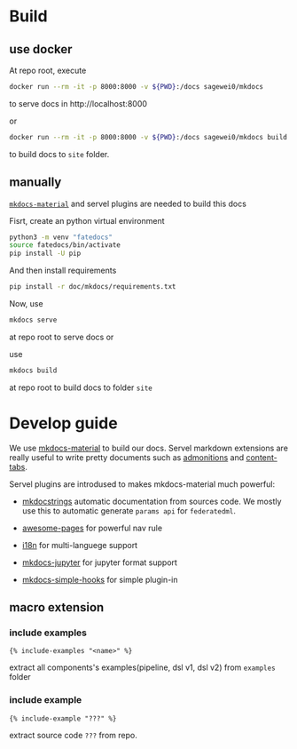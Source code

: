# Build

## use docker

At repo root, execute

```sh
docker run --rm -it -p 8000:8000 -v ${PWD}:/docs sagewei0/mkdocs  
```

to serve docs in http://localhost:8000

or

```sh
docker run --rm -it -p 8000:8000 -v ${PWD}:/docs sagewei0/mkdocs build
```

to build docs to `site` folder.

## manually

[`mkdocs-material`](https://pypi.org/project/mkdocs-material/) and servel plugins are needed to build this docs

Fisrt, create an python virtual environment

```sh
python3 -m venv "fatedocs"
source fatedocs/bin/activate
pip install -U pip
```
And then install requirements

```sh
pip install -r doc/mkdocs/requirements.txt
```

Now, use

```sh
mkdocs serve
```

at repo root to serve docs or

use 

```sh
mkdocs build
```

at repo root to build docs to folder `site`


# Develop guide

We use [mkdocs-material](https://squidfunk.github.io/mkdocs-material/) to build our docs. 
Servel markdown extensions are really useful to write pretty documents such as 
[admonitions](https://squidfunk.github.io/mkdocs-material/reference/admonitions/) and 
[content-tabs](https://squidfunk.github.io/mkdocs-material/reference/content-tabs/).

Servel plugins are introdused to makes mkdocs-material much powerful:


- [mkdocstrings](https://mkdocstrings.github.io/usage/) 
    automatic documentation from sources code. We mostly use this to automatic generate
    `params api` for `federatedml`.

- [awesome-pages](https://github.com/lukasgeiter/mkdocs-awesome-pages-plugin)
    for powerful nav rule

- [i18n](https://ultrabug.github.io/mkdocs-static-i18n/)
    for multi-languege support

- [mkdocs-jupyter](https://github.com/danielfrg/mkdocs-jupyter)
    for jupyter format support

- [mkdocs-simple-hooks](https://github.com/aklajnert/mkdocs-simple-hooks)
    for simple plugin-in

## macro extension

### include examples

```
{% include-examples "<name>" %}
```
extract all components's examples(pipeline, dsl v1, dsl v2) from `examples` folder

### include example

```
{% include-example "???" %}
```

extract source code `???` from repo.


